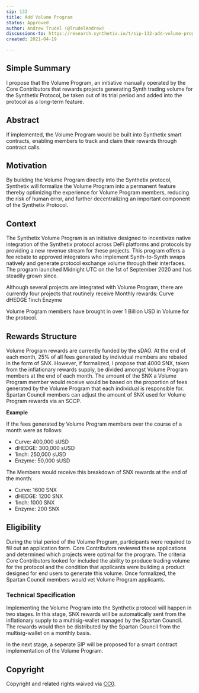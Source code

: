 ```yaml
---
sip: 132
title: Add Volume Program
status: Approved
author: Andrew Trudel (@TrudelAndrew)
discussions-to: https://research.synthetix.io/t/sip-132-add-volume-program-to-the-synthetix-protocol/377
created: 2021-04-19

---
```


## Simple Summary

I propose that the Volume Program, an initiative manually operated by the Core Contributors that rewards projects generating Synth trading volume for the Synthetix Protocol, be taken out of its trial period and added into the protocol as a long-term feature.

## Abstract

If implemented, the Volume Program would be built into Synthetix smart contracts, enabling members to track and claim their rewards through contract calls.

## Motivation

By building the Volume Program directly into the Synthetix protocol, Synthetix will formalize the Volume Program into a permanent feature thereby optimizing the experience for Volume Program members, reducing the risk of human error, and further decentralizing an important component of the Synthetix Protocol. 

## Context

The Synthetix Volume Program is an initiative designed to incentivize native integration of the Synthetix protocol across DeFi platforms and protocols by providing a new revenue stream for these projects. This program offers a fee rebate to approved integrators who implement Synth-to-Synth swaps natively and generate protocol exchange volume through their interfaces. The program launched Midnight UTC on the 1st of September 2020 and has steadily grown since.

Although several projects are integrated with Volume Program, there are currently four projects that routinely receive Monthly rewards: 
Curve
dHEDGE
1inch
Enzyme

Volume Program members have brought in over 1 Billion USD in Volume for the protocol.  

## Rewards Structure 

Volume Program rewards are currently funded by the sDAO. At the end of each month, 25% of all fees generated by individual members are rebated in the form of SNX. However, if formalized, I propose that 4000 SNX, taken from the inflationary rewards supply, be divided amongst Volume Program members at the end of each month. The amount of the SNX a Volume Program member would receive would be based on the proportion of fees generated by the Volume Program that each individual is responsible for. Spartan Council members can adjust the amount of SNX used for Volume Program rewards via an SCCP. 

**Example**

If the fees generated by Volume Program members over the course of a month were as follows: 

- Curve: 400,000 sUSD
- dHEDGE: 300,000 sUSD
- 1inch: 250,000 sUSD
- Enzyme: 50,000 sUSD

The Members would receive this breakdown of SNX rewards at the end of the month: 

- Curve: 1600 SNX
- dHEDGE: 1200 SNX
- 1inch: 1000 SNX
- Enzyme: 200 SNX

## Eligibility 

During the trial period of the Volume Program, participants were required to fill out an application form. Core Contributors reviewed these applications and determined which projects were optimal for the program. The criteria Core Contributors looked for included the ability to produce trading volume for the protocol and the condition that applicants were building a product designed for end users to generate this volume. Once formalized, the Spartan Council members would vet Volume Program applicants. 

### Technical Specification

Implementing the Volume Program into the Synthetix protocol will happen in two stages. In this stage, SNX rewards will be automatically sent from the inflationary supply to a multisig-wallet managed by the Spartan Council. The rewards would then be distributed by the Spartan Council from the multisig-wallet on a monthly basis.

In the next stage, a seperate SIP will be proposed for a smart contract implementation of the Volume Program. 

## Copyright

Copyright and related rights waived via [CC0](https://creativecommons.org/publicdomain/zero/1.0/).


